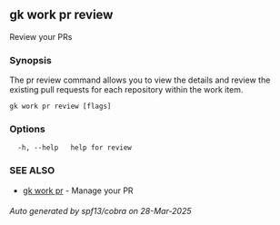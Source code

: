 ## gk work pr review

Review your PRs

### Synopsis


The pr review command allows you to view the details and review the existing pull requests for each repository within the work item.


```
gk work pr review [flags]
```

### Options

```
  -h, --help   help for review
```

### SEE ALSO

* [gk work pr](gk_work_pr.md)	 - Manage your PR

###### Auto generated by spf13/cobra on 28-Mar-2025
